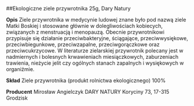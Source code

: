 ##Ekologiczne ziele przywrotnika 25g, Dary Natury

**Opis** Ziele przywrotnika w medycynie ludowej znane było pod nazwą ziele Matki Boskiej i stosowane głównie w dolegliwościach kobiecych, związanych z menstruacją i menopauzą. Obecnie przywrotnikowi przypisuje się działanie przeciwbakteryjne, ściągające, przeciwwysiękowe, przeciwbiegunkowe, przeciwzapalne, przeciwgorączkowe oraz przeciwcukrzycowe. W literaturze zielarskiej przywrotnik polecany jest w nadmiernych i bolesnych krwawieniach miesiączkowych, zaburzeniach trawienia, nieżycie jelit czy ogólnych stanach zapalnych i wysiękowych w organiźmie.

**Skład** Ziele przywrotnika (produkt rolnictwa ekologicznego) 100%

**Producent** Mirosław Angielczyk DARY NATURY
Koryciny 73, 17-315 Grodzisk
